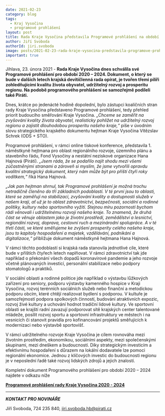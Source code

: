 ```yaml
---
date: 2021-02-23
category: blog
tags:
  - Kraj Vysočina
  - programové prohlášení
layout: post
title: Rada Kraje Vysočina představila Programové prohlášení na období 2020 - 2024
author: Jiří Svoboda
authorId: jiri.svoboda
image: posts/2021-02-23-rada-kraje-vysocina-predstavila-programove-prohlaseni.jpg
important: true
---
```


Jihlava, 23. února 2021 - **Rada Kraje Vysočina dnes schválila své Programové prohlášení pro období 2020 – 2024. Dokument, o který se bude v dalších letech krajská devítičlenná rada opírat, je tvořen třemi pilíři zohledňujícími kvalitu života obyvatel, udržitelný rozvoj a prosperitu regionu. Na podobě programového prohlášení se samozřejmě podíleli také Piráti.**

Dnes, krátce po jedenácté hodině dopolední, bylo zástupci koaličních stran rady Kraje Vysočina představeno Programové prohlášení, tedy přehled priorit budoucího směřování Kraje Vysočina. *„Chceme se zaměřit na zvyšování kvality života obyvatel, realisticky pohlížet na udržitelný rozvoj regionu a zajistit dlouhodobou prosperitu našeho kraje,“* píše v úvodním slovu strategického krajského dokumentu hejtman Kraje Vysočina Vítězslav Schrek (ODS + STO).

Programové prohlášení, v rámci online tiskové konference, představila 1. náměstkyně hejtmana pro oblast regionálního rozvoje, územního plánu a stavebního řádu, Fond Vysočiny a nestátní neziskové organizace Hana Hajnová (Piráti). *„Jsem ráda, že se podařilo najít shodu mezi všemi zúčastněnými stranami a zároveň si myslím, že jsme vytvořili opravdu kvalitní strategický dokument, který nám může být pro příští čtyři roky vodítkem,“* říká Hana Hajnová.

*„Jak pan hejtman shrnul, tak Programové prohlášení je možná trochu netradičně členěno do tří základních podoblastí. V té první jsou to oblasti, které se zaměřují na stabilizaci, zvyšování kvality a dostupnosti služeb v našem kraji, ať už je to oblast zdravotnictví, bezpečnosti, sociální a rodinné politiky, kultury nebo sportovního vyžití. Stejnou míru pozornosti bychom rádi věnovali i udržitelnému rozvoji našeho kraje. To znamená, že druhá část se věnuje oblastem jako je životní prostředí, zemědělství a lesnictví, regionální rozvoj, doprava, cestovní ruch a mezinárodní spolupráce. A v té třetí části, ve které směřujeme ke zvýšení prosperity celého našeho kraje, jsou to kapitoly hospodaření a majetek, vzdělávání, podnikání a digitalizace,“* přibližuje dokument náměstkyně hejtmana Hana Hajnová.

V rámci těchto podoblastí si krajská rada stanovila jednotlivé cíle, které bude v příštích čtyřech letech naplňovat. V rámci zdravotnictví tak jde například o překonání všech dopadů koronavirové pandemie a jeho rozvoje včetně plánovaných investicí, personální stabilizace nebo podpory stomatologů a praktiků. 

V sociální oblasti a rodinné politice jde například o výstavbu lůžkových zařízení pro seniory, podporu výstavby kamenného hospice v Kraji Vysočina, rozvoj terénních sociálních služeb nebo finanční a metodickou podporu obcím, které chtějí realizovat bydlení s podporou. V kultuře je samozřejmostí podpora spolkových činností, budování atraktivních expozic, rozvoj živé kultury a uchování hodnot tradiční lidové kultury. Ve sportovní oblasti se krajští radní zavazují podporovat sítě krajských center talentované mládeže, posílit rozvoj sportu a sportovní infrastruktury ve městech i na vesnicích či stanovit pravidla pro kofinancování projektů směřujících k modernizaci nebo výstavbě sportovišť.

V rámci udržitelného rozvoje Kraje Vysočina je cílem rovnováha mezi životním prostředím, ekonomikou, sociálními aspekty, mezi společenskými skupinami, mezi dneškem a budoucností. Díky strategickým investicím a efektivnímu hospodaření s důrazem na lokální dodavatele lze pomoci regionální ekonomice. Jednou z klíčových investic do budoucnosti regionu je v neposlední řadě také rozvoj lidských zdrojů a jejich znalostí.

Kompletní dokument Programového prohlášení pro období 2020 – 2024 najdete v odkazu níže

[**Programové prohlášení rady Kraje Vysočina 2020 - 2024**](https://a.pirati.cz/vysocina/pdf/2021-programove-prohlaseni-rady-kraje-vysocina.pdf)

---

***KONTAKT PRO NOVINÁŘE*** 

Jiří Svoboda, 724 235 840, <jiri.svoboda.hb@pirati.cz>
